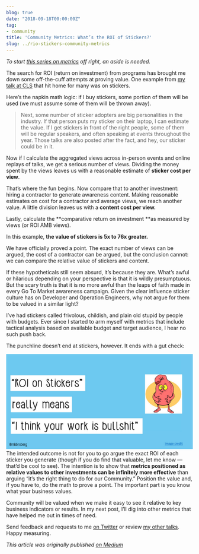```yaml
---
blog: true
date: "2018-09-18T00:00:00Z"
tag:
- community
title: 'Community Metrics: What’s the ROI of Stickers?'
slug: ../rio-stickers-community-metrics
---
```


  *To start *[*this series on metrics*](https://medium.com/@mbbroberg/the-value-of-community-metrics-4945dc752d42)* off right, an aside is needed.*

The search for ROI (return on investment) from programs has brought me down some off-the-cuff attempts at proving value. One example from [my talk at CLS](https://speakerdeck.com/mbbroberg/community-metrics-are-a-trojan-horse-for-real-relationships) that hit home for many was on stickers.

Here’s the napkin math logic: if I buy stickers, some portion of them will be used (we must assume some of them will be thrown away).


> [](https://twitter.com/glasnt/status/860879347556679680)Next, some number of sticker adopters are big personalities in the industry. If that person puts my sticker on their laptop, I can estimate the value. If I get stickers in front of the right people, some of them will be regular speakers, and often speaking at events throughout the year. Those talks are also posted after the fact, and hey, our sticker could be in it.

Now if I calculate the aggregated views across in-person events and online replays of talks, we get a serious number of views. Dividing the money spent by the views leaves us with a reasonable estimate of **sticker cost per view**.

That’s where the fun begins. Now compare that to another investment: hiring a contractor to generate awareness content. Making reasonable estimates on cost for a contractor and average views, we reach another value. A little division leaves us with a **content cost per view.**

Lastly, calculate the **comparative return on investment **as measured by views (or ROI AMB views).

In this example, **the value of stickers is 5x to 76x greater.**

We have officially proved a point. The exact number of views can be argued, the cost of a contractor can be argued, but the conclusion cannot: we can compare the relative value of stickers and content.

If these hypotheticals still seem absurd, it’s because they are. What’s awful or hilarious depending on your perspective is that it is wildly presumptuous. But the scary truth is that it is no more awful than the leaps of faith made in every Go To Market awareness campaign. Given the clear influence sticker culture has on Developer and Operation Engineers, why not argue for them to be valued in a similar light?

I’ve had stickers called frivolous, childish, and plain old stupid by people with budgets. Ever since I started to arm myself with metrics that include tactical analysis based on available budget and target audience, I hear no such push back.

The punchline doesn’t end at stickers, however. It ends with a gut check:

![](/img/1*dQRfBRwTtlJFbEcsGHJOWQ.png)The intended outcome is not for you to go argue the exact ROI of each sticker you generate (though if you do find that valuable, let me know — that’d be cool to see). The intention is to show that **metrics positioned as relative values to other investments can be infinitely more effective** than arguing “it’s the right thing to do for our Community.” Position the value and, if you have to, do the math to prove a point. The important part is you know what your business values.

Community will be valued when we make it easy to see it relative to key business indicators or results. In my next post, I’ll dig into other metrics that have helped me out in times of need.

Send feedback and requests to me [on Twitter](https://twitter.com/mbbroberg) or review [my other talks](http://mbbroberg.fun/talks). Happy measuring.

*This article was originally published [on Medium](https://medium.com/@mbbroberg)*